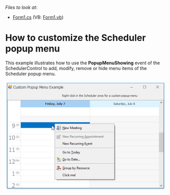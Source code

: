 <!-- default file list -->
*Files to look at*:

* [Form1.cs](./CS/PopupMenuCustomization/Form1.cs) (VB: [Form1.vb](./VB/PopupMenuCustomization/Form1.vb))
<!-- default file list end -->
# How to customize the Scheduler popup menu


<p>This example illustrates how to use the <strong>PopupMenuShowing</strong> event of the SchedulerControl to add, modify, remove or hide menu items of the Scheduler popup menu.<br><br><img src="https://raw.githubusercontent.com/DevExpress-Examples/how-to-customize-the-scheduler-popup-menu-e2554/16.2.3+/media/f796b593-631a-11e7-80c0-00155d624807.png"></p>

<br/>


